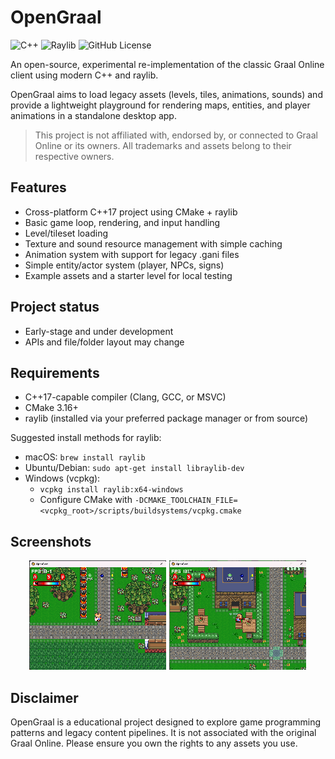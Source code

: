 # OpenGraal

![C++](https://img.shields.io/badge/C%2B%2B-17-blue?style=flat-square&logo=cplusplus)
![Raylib](https://img.shields.io/badge/Raylib-5.5-white?style=flat-square&logo=raylib)
![GitHub License](https://img.shields.io/github/license/guthius/OpenGraal.Client)

An open-source, experimental re-implementation of the classic Graal Online client using modern C++ and raylib.

OpenGraal aims to load legacy assets (levels, tiles, animations, sounds) and provide a lightweight playground for rendering maps, entities, and player animations in a standalone desktop app.

> This project is not affiliated with, endorsed by, or connected to Graal Online or its owners. All trademarks and assets belong to their respective owners.

## Features

- Cross-platform C++17 project using CMake + raylib
- Basic game loop, rendering, and input handling
- Level/tileset loading
- Texture and sound resource management with simple caching
- Animation system with support for legacy .gani files
- Simple entity/actor system (player, NPCs, signs)
- Example assets and a starter level for local testing

## Project status

- Early-stage and under development
- APIs and file/folder layout may change

## Requirements

- C++17-capable compiler (Clang, GCC, or MSVC)
- CMake 3.16+
- raylib (installed via your preferred package manager or from source)

Suggested install methods for raylib:
- macOS: `brew install raylib`
- Ubuntu/Debian: `sudo apt-get install libraylib-dev`
- Windows (vcpkg):
    - `vcpkg install raylib:x64-windows`
    - Configure CMake with `-DCMAKE_TOOLCHAIN_FILE=<vcpkg_root>/scripts/buildsystems/vcpkg.cmake`

## Screenshots

<div align="center">

[![c dark](.github/screenshot1-thumb.png)](.github/screenshot1.png)
[![c dark](.github/screenshot2-thumb.png)](.github/screenshot2.png)

</div>

## Disclaimer

OpenGraal is a educational project designed to explore game programming patterns and legacy content pipelines. It is not associated with the original Graal Online. Please ensure you own the rights to any assets you use.
